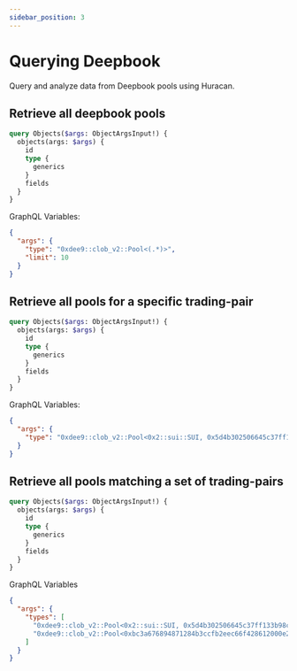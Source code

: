 ```yaml
---
sidebar_position: 3
---
```


# Querying Deepbook

Query and analyze data from Deepbook pools using Huracan.

## Retrieve all deepbook pools

```graphql
query Objects($args: ObjectArgsInput!) {
  objects(args: $args) {
    id
    type {
      generics
    }
    fields
  }
}
```

GraphQL Variables:

```json
{
  "args": {
    "type": "0xdee9::clob_v2::Pool<(.*)>",
    "limit": 10
  }
}
```

## Retrieve all pools for a specific trading-pair

```graphql
query Objects($args: ObjectArgsInput!) {
  objects(args: $args) {
    id
    type {
      generics
    }
    fields
  }
}
```

GraphQL Variables:

```json
{
  "args": {
    "type": "0xdee9::clob_v2::Pool<0x2::sui::SUI, 0x5d4b302506645c37ff133b98c4b50a5ae14841659738d6d733d59d0d217a93bf::coin::COIN>"
  }
}
```

## Retrieve all pools matching a set of trading-pairs

```graphql
query Objects($args: ObjectArgsInput!) {
  objects(args: $args) {
    id
    type {
      generics
    }
    fields
  }
}
```

GraphQL Variables

```json
{
  "args": {
    "types": [
      "0xdee9::clob_v2::Pool<0x2::sui::SUI, 0x5d4b302506645c37ff133b98c4b50a5ae14841659738d6d733d59d0d217a93bf::coin::COIN>",
      "0xdee9::clob_v2::Pool<0xbc3a676894871284b3ccfb2eec66f428612000e2a6e6d23f592ce8833c27c973::coin::COIN, 0x5d4b302506645c37ff133b98c4b50a5ae14841659738d6d733d59d0d217a93bf::coin::COIN>"
    ]
  }
}
```
